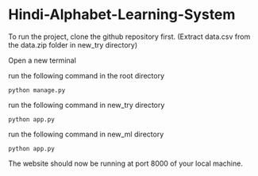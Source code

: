 # Hindi-Alphabet-Learning-System

To run the project, clone the github repository first.
(Extract data.csv from the data.zip folder in new_try directory)

Open a new terminal

run the following command in the root directory
```
python manage.py
```

run the following command in new_try directory
```
python app.py
```

run the following command in new_ml directory
```
python app.py
```

The website should now be running at port 8000 of your local machine.
